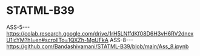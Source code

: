 # STATML-B39
ASS-5---https://colab.research.google.com/drive/1rH5LNffdKf08D6H3vH6RV2dnexU1icYM?hl=en#scrollTo=1QXZh-MgUFkA
ASS-8---https://github.com/Bandashivamani/STATML-B39/blob/main/Ass_8.ipynb
